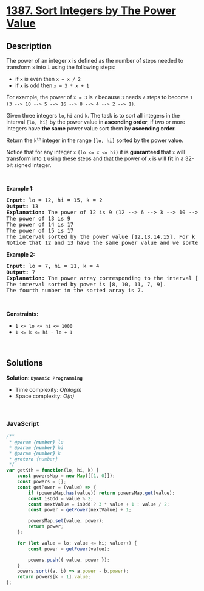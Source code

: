 # [1387. Sort Integers by The Power Value](https://leetcode.com/problems/sort-integers-by-the-power-value/)

## Description

<p>The power of an integer x is defined as the number of steps needed to transform <code>x</code> into <code>1</code> using the following steps:</p>

<ul>
    <li>if <code>x</code> is even then <code>x = x / 2</code></li>
    <li>if <code>x</code> is odd then <code>x = 3 * x + 1</code></li>
</ul>

<p>For example, the power of <code>x = 3</code> is <code>7</code> because <code>3</code> needs <code>7</code> steps to become <code>1</code> <code>(3 --> 10 --> 5 --> 16 --> 8 --> 4 --> 2 --> 1)</code>.</p>

<p>Given three integers <code>lo</code>, <code>hi</code> and <code>k</code>. The task is to sort all integers in the interval <code>[lo, hi]</code> by the power value in <strong>ascending order</strong>, if two or more integers have <strong>the same</strong> power value sort them by <strong>ascending order.</strong></p>

<p>Return the <code>k<sup>th</sup></code> integer in the range <code>[lo, hi]</code> sorted by the power value.</p>

<p>Notice that for any integer <code>x</code> <code>(lo <= x <= hi)</code> it is <strong>guaranteed</strong> that <code>x</code> will transform into <code>1</code> using these steps and that the power of <code>x</code> is will <strong>fit</strong> in a 32-bit signed integer.</p>

<p>&nbsp;</p>
<p><strong class="example">Example 1:</strong></p>

<pre><strong>Input:</strong> lo = 12, hi = 15, k = 2
<strong>Output:</strong> 13
<strong>Explanation:</strong> The power of 12 is 9 (12 --&gt; 6 --&gt; 3 --&gt; 10 --&gt; 5 --&gt; 16 --&gt; 8 --&gt; 4 --&gt; 2 --&gt; 1)
The power of 13 is 9
The power of 14 is 17
The power of 15 is 17
The interval sorted by the power value [12,13,14,15]. For k = 2 answer is the second element which is 13.
Notice that 12 and 13 have the same power value and we sorted them in ascending order. Same for 14 and 15.
</pre>

<p><strong class="example">Example 2:</strong></p>

<pre><strong>Input:</strong> lo = 7, hi = 11, k = 4
<strong>Output:</strong> 7
<strong>Explanation:</strong> The power array corresponding to the interval [7, 8, 9, 10, 11] is [16, 3, 19, 6, 14].
The interval sorted by power is [8, 10, 11, 7, 9].
The fourth number in the sorted array is 7.
</pre>


<p>&nbsp;</p>
<p><strong>Constraints:</strong></p>

<ul class="__web-inspector-hide-shortcut__">
	<li><code>1 &lt;= lo &lt;= hi &lt;= 1000</code></li>
	<li><code>1 &lt;= k &lt;= hi - lo + 1</code></li>
</ul>

<p>&nbsp;</p>

## Solutions

**Solution: `Dynamic Programming`**
- Time complexity: <em>O(nlogn)</em>
- Space complexity: <em>O(n)</em>

<p>&nbsp;</p>

### **JavaScript**

```js
/**
 * @param {number} lo
 * @param {number} hi
 * @param {number} k
 * @return {number}
 */
var getKth = function(lo, hi, k) {
    const powersMap = new Map([[1, 0]]);
    const powers = [];
    const getPower = (value) => {
        if (powersMap.has(value)) return powersMap.get(value);
        const isOdd = value % 2;
        const nextValue = isOdd ? 3 * value + 1 : value / 2;
        const power = getPower(nextValue) + 1;

        powersMap.set(value, power);
        return power;
    };

    for (let value = lo; value <= hi; value++) {
        const power = getPower(value);

        powers.push({ value, power });
    }
    powers.sort((a, b) => a.power - b.power);
    return powers[k - 1].value;
};
```
